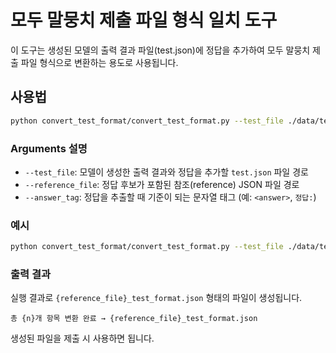 # 모두 말뭉치 제출 파일 형식 일치 도구

이 도구는 생성된 모델의 출력 결과 파일(test.json)에 정답을 추가하여 모두 말뭉치 제출 파일 형식으로 변환하는 용도로 사용됩니다.

## 사용법

```bash
python convert_test_format/convert_test_format.py --test_file ./data/test.json --reference_file path/to/reference.json --answer_tag "<answer>"
```

### Arguments 설명

- `--test_file`: 모델이 생성한 출력 결과와 정답을 추가할 `test.json` 파일 경로
- `--reference_file`: 정답 후보가 포함된 참조(reference) JSON 파일 경로
- `--answer_tag`: 정답을 추출할 때 기준이 되는 문자열 태그 (예: `<answer>`, `정답:`)

### 예시

```bash
python convert_test_format/convert_test_format.py --test_file ./data/test.json --reference_file ./data/reference.json --answer_tag "정답:"
```

### 출력 결과

실행 결과로 `{reference_file}_test_format.json` 형태의 파일이 생성됩니다.

```
총 {n}개 항목 변환 완료 → {reference_file}_test_format.json
```

생성된 파일을 제출 시 사용하면 됩니다.
